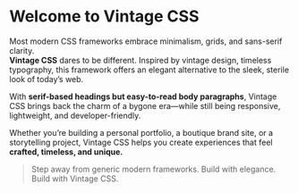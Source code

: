 # Welcome to Vintage CSS

Most modern CSS frameworks embrace minimalism, grids, and sans-serif clarity.  
**Vintage CSS** dares to be different. Inspired by vintage design, timeless typography, this framework offers an elegant alternative to the sleek, sterile look of today’s web.

With **serif-based headings but easy-to-read body paragraphs**, Vintage CSS brings back the charm of a bygone era—while still being responsive, lightweight, and developer-friendly.  

Whether you’re building a personal portfolio, a boutique brand site, or a storytelling project, Vintage CSS helps you create experiences that feel **crafted, timeless, and unique.**

> Step away from generic modern frameworks. Build with elegance. Build with Vintage CSS.
